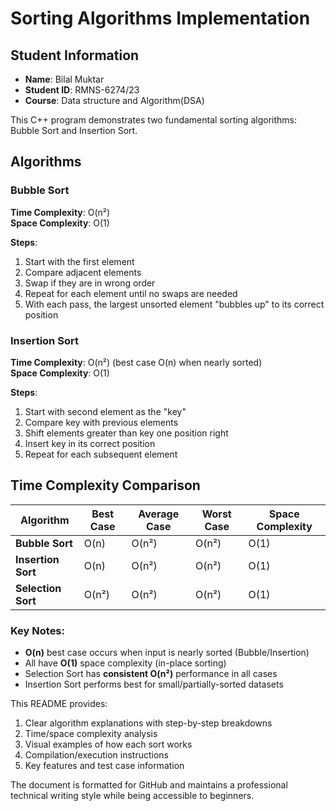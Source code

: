 
# Sorting Algorithms Implementation

## Student Information
- **Name**: Bilal Muktar  
- **Student ID**: RMNS-6274/23 
- **Course**: Data structure and Algorithm(DSA)

This C++ program demonstrates two fundamental sorting algorithms: Bubble Sort and Insertion Sort.

## Algorithms

### Bubble Sort
**Time Complexity**: O(n²)  
**Space Complexity**: O(1)  

**Steps**:
1. Start with the first element
2. Compare adjacent elements
3. Swap if they are in wrong order
4. Repeat for each element until no swaps are needed
5. With each pass, the largest unsorted element "bubbles up" to its correct position


### Insertion Sort
**Time Complexity**: O(n²) (best case O(n) when nearly sorted)  
**Space Complexity**: O(1)  

**Steps**:
1. Start with second element as the "key"
2. Compare key with previous elements
3. Shift elements greater than key one position right
4. Insert key in its correct position
5. Repeat for each subsequent element


## Time Complexity Comparison

| Algorithm       | Best Case | Average Case | Worst Case | Space Complexity |
|----------------|-----------|--------------|------------|------------------|
| **Bubble Sort**    | O(n)      | O(n²)        | O(n²)      | O(1)             |
| **Insertion Sort** | O(n)      | O(n²)        | O(n²)      | O(1)             |
| **Selection Sort** | O(n²)     | O(n²)        | O(n²)      | O(1)             |

### Key Notes:
- **O(n)** best case occurs when input is nearly sorted (Bubble/Insertion)
- All have **O(1)** space complexity (in-place sorting)
- Selection Sort has **consistent O(n²)** performance in all cases
- Insertion Sort performs best for small/partially-sorted datasets


This README provides:
1. Clear algorithm explanations with step-by-step breakdowns
2. Time/space complexity analysis
3. Visual examples of how each sort works
4. Compilation/execution instructions
5. Key features and test case information

The document is formatted for GitHub and maintains a professional technical writing style while being accessible to beginners.